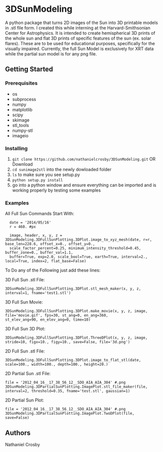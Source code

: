 # 3DSunModeling
A python package that turns 2D images of the Sun into 3D printable models in .stl file form.
I created this while interning at the Harvard-Smithsonian Center for Astrophysics.
It is intended to create hemispherical 3D prints of the whole sun and flat 3D prints of specific features of the sun (ex. solar flares).
These are to be used for educational purposes, specifically for the visually impaired.
Currently, the full Sun Model is exclusively for XRT data while the partial sun model is for any png file.

## Getting Started
 ### Prerequisites
  - os
  - subprocess
  - numpy
  - matplotlib
  - scipy
  - skimage
  - stl_tools
  - numpy-stl
  - imageio
  
### Installing
  1. ```git clone https://github.com/nathanielcrosby/3DSunModeling.git``` OR Download
  2. ```cd sunimage2stl``` into the newly dowloaded folder
  3. ```ls``` to make sure you see setup.py
  4. ```python setup.py install```
  5. go into a python window and ensure everything can be imported and is working properly by testing some examples
  
### Examples
All Full Sun Commands Start With:
```
  date = '2014/05/16'
  r = 460. #px

  image, header, x, y, z = 3DSunModeling.3DFullSunPlotting.3DPlot.image_to_xyz_mesh(date, r=r, base_len=228.6, offset_x=0., offset_y=0., 
  scale_factor_percent=0.25, minimum_intensity_threshold=0.45, buffer_zone=0., buffer_val=1.1,
  buffer=True, exp=2.0, scale_bool=True, earth=True, interval=2., local=True, index=2, flat_base=False)
```
To Do any of the Following just add these lines:

  3D Full Sun .stl File:
  ```
  3DSunModeling.3DFullSunPlotting.3DPlot.stl_mesh_maker(x, y, z, interval=1, fname='test1.stl')
  ```
  
  3D Full Sun Movie:
  ```
  3DSunModeling.3DFullSunPlotting.3DPlot.make_movie(x, y, z, image, file='movie.gif', fps=30, st_ang=0, en_ang=360, 
  st_elev_ang=90, en_elev_ang=0, time=10)
  ```
  
  3D Full Sun 3D Plot:
  ```
  3DSunModeling.3DFullSunPlotting.3DPlot.ThreeDPlot(x, y, z, image, stride=10, figx=10., figy=10., save=False, file='3d.png')
  ```
  
  2D Full Sun .stl File:
  ```
  3DSunModeling.3DFullSunPlotting.3DPlot.image_to_flat_stl(date, scale=100., width=100., depth=100., height=20.)
  ```
  
  2D Partial Sun .stl File:
  ```
  file = '2012_04_16__17_38_56_12__SDO_AIA_AIA_304' #.png
  3DSunModeling.3DPartialSunPlotting.ImagePlot.stl_file_maker(file, interval=2, threshold=0.35, fname='test.stl', gaussian=1)
  ```
  
  2D Partial Sun Plot:
  ```
  file = '2012_04_16__17_38_56_12__SDO_AIA_AIA_304' #.png
  3DSunModeling.3DPartialSunPlotting.ImagePlot.TwoDPlot(file, save=False)
  ```
## Authors
  Nathaniel Crosby
